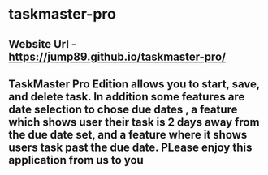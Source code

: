 # taskmaster-pro

## Website Url - https://jump89.github.io/taskmaster-pro/

## TaskMaster Pro Edition allows you to start, save, and delete task. In addition some features are date selection to chose due dates , a feature which shows user their task is 2 days away from the due date set, and a feature where it shows users task past the due date. PLease enjoy this application from us to you